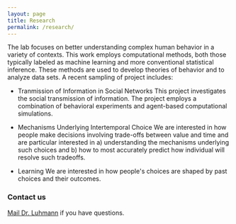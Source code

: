```yaml
---
layout: page
title: Research
permalink: /research/
---
```


The lab focuses on better understanding complex human behavior in a variety of contexts.  This work employs computational methods, both those typically labeled as machine learning and more conventional statistical inference.  These methods are used to develop theories of behavior and to analyze data sets.  A recent sampling of project includes:

* Tranmission of Information in Social Networks
   This project investigates the social transmission of information. The project employs a combination of behavioral experiments and agent-based computational simulations.

* Mechanisms Underlying Intertemporal Choice
   We are interested in how people make decisions involving trade-offs between value and time and are particular interested in a) understanding the mechanisms underlying such choices and b) how to most accurately predict how individual will resolve such tradeoffs.

* Learning
   We are interested in how people's choices are shaped by past choices and their outcomes.

### Contact us

[Mail Dr. Luhmann](mailto:christian.luhmann@stonybrook.edu) if you have questions.
